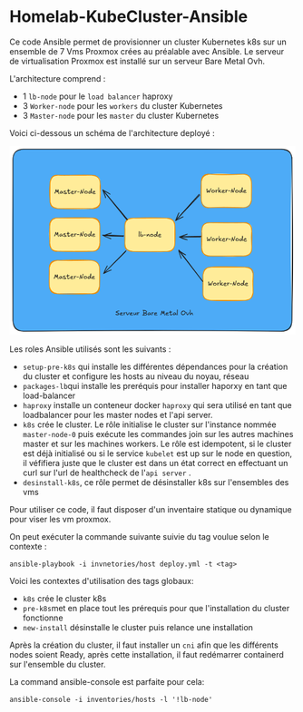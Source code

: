 # Homelab-KubeCluster-Ansible

Ce code Ansible permet de provisionner un cluster Kubernetes k8s sur un ensemble de 7 Vms Proxmox crées au préalable avec Ansible. Le serveur de virtualisation Proxmox est installé sur un serveur Bare Metal Ovh.


L'architecture comprend :
* 1 `lb-node` pour le `load balancer` haproxy
* 3 `Worker-node` pour les `workers` du cluster Kubernetes
* 3 `Master-node` pour les `master` du cluster Kubernetes

Voici ci-dessous un schéma de l'architecture deployé :

![schema](schema-archi-cluster.png "schema")

Les roles Ansible utilisés sont les suivants :
* `setup-pre-k8s` qui installe les différentes dépendances pour la création du cluster et configure les hosts au niveau du noyau, réseau
* `packages-lb`qui installe les preréquis pour installer haporxy en tant que load-balancer
* `haproxy` installe un conteneur docker `haproxy` qui sera utilisé en tant que loadbalancer pour les master nodes et l'api server.
* `k8s` crée le cluster. Le rôle initialise le cluster sur l'instance nommée `master-node-0` puis exécute les commandes join sur les autres machines master et sur les machines workers. Le rôle est idempotent, si le cluster est déjà initialisé ou si le service `kubelet` est up sur le node en question, il véfifiera juste que le cluster est dans un état correct en effectuant un curl sur l'url de healthcheck de l'`api server` .
* `desinstall-k8s`, ce rôle permet de désinstaller k8s sur l'ensembles des vms

Pour utiliser ce code, il faut disposer d'un inventaire statique ou dynamique pour viser les vm proxmox.

On peut exécuter la commande suivante suivie du tag voulue selon le contexte :
```
ansible-playbook -i invnetories/host deploy.yml -t <tag>
```

Voici les contextes d'utilisation des tags globaux:
* `k8s` crée le cluster k8s
* `pre-k8s`met en place tout les prérequis pour que l'installation du cluster fonctionne
* `new-install` désinstalle le cluster puis relance une installation


Après la création du cluster, il faut installer un `cni` afin que les différents nodes soient Ready, après cette installation, il faut redémarrer containerd sur l'ensemble du cluster.

La command ansible-console est parfaite pour cela:
```
ansible-console -i inventories/hosts -l '!lb-node'
```